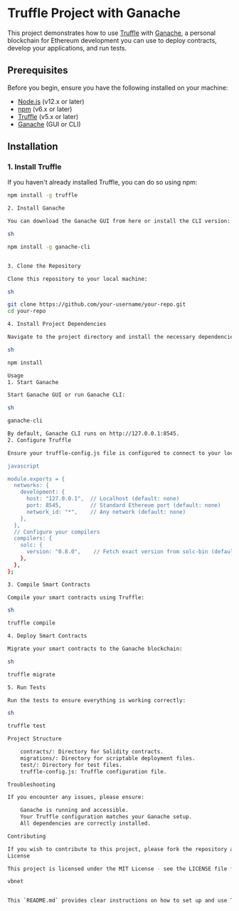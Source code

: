# Truffle Project with Ganache

This project demonstrates how to use [Truffle](https://www.trufflesuite.com/truffle) with [Ganache](https://www.trufflesuite.com/ganache), a personal blockchain for Ethereum development you can use to deploy contracts, develop your applications, and run tests.

## Prerequisites

Before you begin, ensure you have the following installed on your machine:

- [Node.js](https://nodejs.org/) (v12.x or later)
- [npm](https://www.npmjs.com/) (v6.x or later)
- [Truffle](https://www.trufflesuite.com/truffle) (v5.x or later)
- [Ganache](https://www.trufflesuite.com/ganache) (GUI or CLI)

## Installation

### 1. Install Truffle

If you haven't already installed Truffle, you can do so using npm:

```sh
npm install -g truffle

2. Install Ganache

You can download the Ganache GUI from here or install the CLI version:

sh

npm install -g ganache-cli


3. Clone the Repository

Clone this repository to your local machine:

sh

git clone https://github.com/your-username/your-repo.git
cd your-repo

4. Install Project Dependencies

Navigate to the project directory and install the necessary dependencies:

sh

npm install

Usage
1. Start Ganache

Start Ganache GUI or run Ganache CLI:

sh

ganache-cli

By default, Ganache CLI runs on http://127.0.0.1:8545.
2. Configure Truffle

Ensure your truffle-config.js file is configured to connect to your local Ganache instance. Here's an example configuration:

javascript

module.exports = {
  networks: {
    development: {
      host: "127.0.0.1",  // Localhost (default: none)
      port: 8545,         // Standard Ethereum port (default: none)
      network_id: "*",    // Any network (default: none)
    },
  },
  // Configure your compilers
  compilers: {
    solc: {
      version: "0.8.0",    // Fetch exact version from solc-bin (default: truffle's version)
    },
  },
};

3. Compile Smart Contracts

Compile your smart contracts using Truffle:

sh

truffle compile

4. Deploy Smart Contracts

Migrate your smart contracts to the Ganache blockchain:

sh

truffle migrate

5. Run Tests

Run the tests to ensure everything is working correctly:

sh

truffle test

Project Structure

    contracts/: Directory for Solidity contracts.
    migrations/: Directory for scriptable deployment files.
    test/: Directory for test files.
    truffle-config.js: Truffle configuration file.

Troubleshooting

If you encounter any issues, please ensure:

    Ganache is running and accessible.
    Your Truffle configuration matches your Ganache setup.
    All dependencies are correctly installed.

Contributing

If you wish to contribute to this project, please fork the repository and create a pull request.
License

This project is licensed under the MIT License - see the LICENSE file for details.

vbnet


This `README.md` provides clear instructions on how to set up and use Truffle with Ganache for local Ethereum development, ensuring users can easily follow along. Adjust the GitHub repository URL and project-specific details as necessary.

